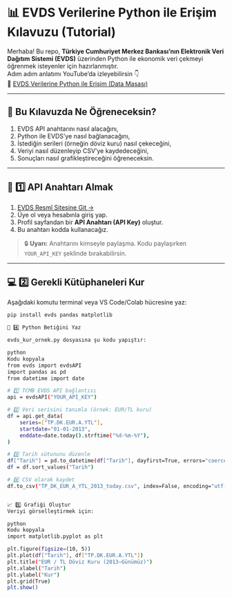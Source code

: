 # 📊 EVDS Verilerine Python ile Erişim Kılavuzu (Tutorial)

Merhaba! Bu repo, **Türkiye Cumhuriyet Merkez Bankası’nın Elektronik Veri Dağıtım Sistemi (EVDS)** üzerinden Python ile ekonomik veri çekmeyi öğrenmek isteyenler için hazırlanmıştır.  
Adım adım anlatımı YouTube’da izleyebilirsin 👇  
🎥 [EVDS Verilerine Python ile Erişim (Data Masası)](https://youtu.be/BG51rSq9TUE)

---

## 🎯 Bu Kılavuzda Ne Öğreneceksin?

1. EVDS API anahtarını nasıl alacağını,  
2. Python ile EVDS’ye nasıl bağlanacağını,  
3. İstediğin serileri (örneğin döviz kuru) nasıl çekeceğini,  
4. Veriyi nasıl düzenleyip CSV’ye kaydedeceğini,  
5. Sonuçları nasıl grafikleştireceğini öğreneceksin.  

---

## 🧩 1️⃣ API Anahtarı Almak

1. [EVDS Resmî Sitesine Git →](https://evds2.tcmb.gov.tr/)
2. Üye ol veya hesabınla giriş yap.
3. Profil sayfandan bir **API Anahtarı (API Key)** oluştur.
4. Bu anahtarı kodda kullanacağız.  

> 🔒 **Uyarı:** Anahtarını kimseyle paylaşma. Kodu paylaşırken `YOUR_API_KEY` şeklinde bırakabilirsin.

---

## 💻 2️⃣ Gerekli Kütüphaneleri Kur

Aşağıdaki komutu terminal veya VS Code/Colab hücresine yaz:

```bash
pip install evds pandas matplotlib

🐍 4️⃣ Python Betiğini Yaz

evds_kur_ornek.py dosyasına şu kodu yapıştır:

python
Kodu kopyala
from evds import evdsAPI
import pandas as pd
from datetime import date

# 1️⃣ TCMB EVDS API bağlantısı
api = evdsAPI("YOUR_API_KEY")

# 2️⃣ Veri serisini tanımla (örnek: EUR/TL kuru)
df = api.get_data(
    series=["TP.DK.EUR.A.YTL"],
    startdate="01-01-2013",
    enddate=date.today().strftime("%d-%m-%Y"),
)

# 3️⃣ Tarih sütununu düzenle
df["Tarih"] = pd.to_datetime(df["Tarih"], dayfirst=True, errors="coerce")
df = df.sort_values("Tarih")

# 4️⃣ CSV olarak kaydet
df.to_csv("TP_DK_EUR_A_YTL_2013_today.csv", index=False, encoding="utf-8-sig")


📈 5️⃣ Grafiği Oluştur
Veriyi görselleştirmek için:

python
Kodu kopyala
import matplotlib.pyplot as plt

plt.figure(figsize=(10, 5))
plt.plot(df["Tarih"], df["TP.DK.EUR.A.YTL"])
plt.title("EUR / TL Döviz Kuru (2013–Günümüz)")
plt.xlabel("Tarih")
plt.ylabel("Kur")
plt.grid(True)
plt.show()
